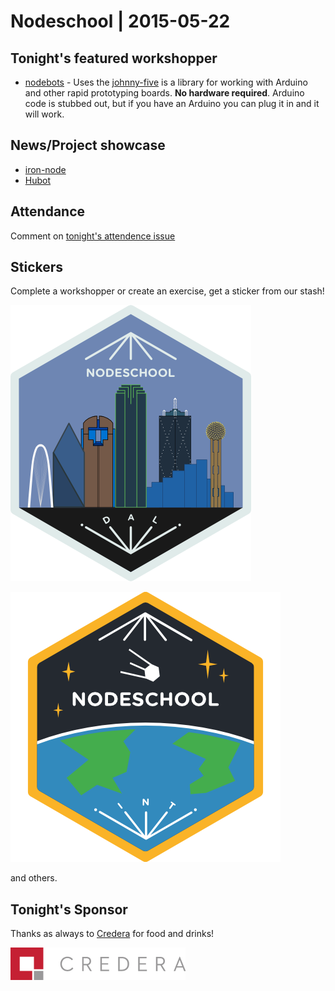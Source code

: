 # Nodeschool | 2015-05-22

## Tonight's featured workshopper

- [nodebots](https://github.com/tableflip/nodebot-workshop) - Uses the
  [johnny-five](https://github.com/rwaldron/johnny-five) is a library for working with Arduino and other rapid prototyping boards.  **No hardware required**. Arduino code is stubbed out, but if you have an Arduino you can plug it in and it will work.

## News/Project showcase

- [iron-node](https://github.com/s-a/iron-node)
- [Hubot](https://hubot.github.com/)

## Attendance

Comment on [tonight's attendence issue](https://github.com/nodeschool/dallas/issues/58)

## Stickers

Complete a workshopper or create an exercise, get a sticker from our stash!

![Nodeschool Dallas](images/nodeschool-dallas-skyline.png)

![International Day](images/international-day.png)

and others.


## Tonight's Sponsor

Thanks as always to [Credera](http://www.credera.com) for food and drinks!

![Credera Logo](images/credera-logo-new.png)
